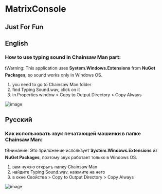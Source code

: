 # MatrixConsole

## Just For Fun

## English

### How to use typing sound in Chainsaw Man part:

❗Warning:
This application uses **System.Windows.Extensions** from **NuGet Packages**, so sound works only in Windows OS.

1) you need to go to Chainsaw Man folder
2) find Typing Sound.wav, click on it
3) in Properties window > Copy to Output Directory > Copy Always

![image](https://user-images.githubusercontent.com/109821350/229305687-171dec5b-aab6-4837-8a7f-4b611fc676d7.png)

## Русский

### Как использовать звук печатающей машинки в папке Chainsaw Man:

❗Внимание:
Это приложение использует **System.Windows.Extensions** из **NuGet Packages**, поэтому звук работает только в Windows OS.

1) вам нужно открыть папку Chainsaw Man 
2) найдите Typing Sound.wav, нажмите на него
3) в окне Свойства > Copy to Output Directory > Copy Always

![image](https://user-images.githubusercontent.com/109821350/229305690-498452d3-d47e-435f-a418-84f3ba373da9.png)
